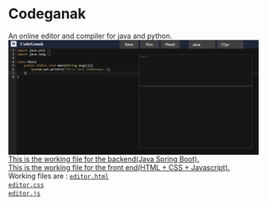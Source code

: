 # Codeganak
An online editor and compiler for java and python.
<img src="editor.png"
     alt="Markdown Monster icon"
     style="float: left; margin-right: 10px;" />

<a href="https://github.com/ayushhurdey/Codeganak/tree/main/codeganak/src/main/java/com/ayushhurdey/codeganak">This is the working file for the backend(Java Spring Boot).</a>
</br>
<a href="https://github.com/ayushhurdey/Codeganak/tree/main/ace-builds-master">This is the working file for the front end(HTML + CSS + Javascript).</a></br>
Working files are :
[`editor.html`](ace-builds-master/editor.html)</br>
[`editor.css`](ace-builds-master/editor.css)</br>
[`editor.js`](ace-builds-master/editor.js)</br>
